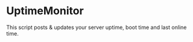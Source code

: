# UptimeMonitor
This script posts &amp; updates your server uptime, boot time and last online time.
